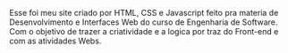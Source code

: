 Esse foi meu site criado por HTML, CSS e Javascript feito pra materia de Desenvolvimento e Interfaces Web do curso de Engenharia de Software. Com o objetivo de trazer a criatividade e a logica por traz do Front-end e com as atividades Webs.
